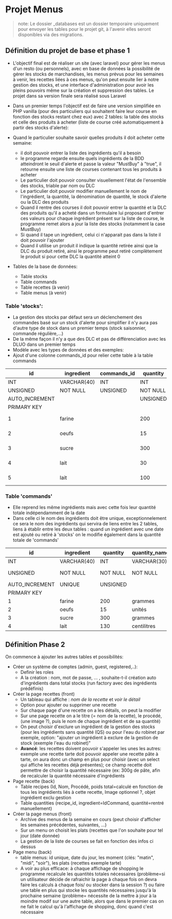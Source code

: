 # Projet Menus

> note: Le dossier _databases est un dossier temporaire uniquement pour envoyer les tables pour le projet git, à l'avenir elles seront disponibles via des migrations.

## Définition du projet de base et phase 1
+ L'objectif final est de réaliser un site (avec laravel) pour gérer les menus d'un resto (ou personnels), avec en base de données la possibilité de gérer les stocks de marchandises, les menus prévus pour les semaines à venir, les recettes liées à ces menus, qu'on peut ensuite lier à notre gestion des stocks, et une interface d'administration pour avoir les pleins pouvoirs même sur la création et suppression des tables. Le projet dans sa version finale sera réalisé sous Laravel

+ Dans un premier temps l'objectif est de faire une version simplifiée en PHP vanilla (pour des particuliers qui souhaitent faire leur course en fonction des stocks restant chez eux) avec 2 tables: la table des stocks et celle des produits à acheter (liste de course créé automatiquement à partir des stocks d'alerte):

+ Quand le particulier souhaite savoir quelles produits il doit acheter cette semaine:
    - il doit pouvoir entrer la liste des ingrédients qu'il a besoin
    - le programme regarde ensuite quels ingrédients de la BDD atteindront le seuil d'alerte et passe la valeur "MustBuy" à "true", il retourne ensuite une liste de courses contenant tous les produits à acheter
    - Le particulier doit pouvoir consulter visuellement l'état de l'ensemble des stocks, triable par nom ou DLC
    - Le particulier doit pouvoir modifier manuellement le nom de l'ingrédient, la quantité, la dénomination de quantité, le stock d'alerte ou la DLC des produits
    - Quand il rentre des courses il doit pouvoir entrer la quantité et la DLC des produits qu'il a acheté dans un formulaire lui proposant d'entrer ces valeurs pour chaque ingrédient présent sur la liste de course, le programme remet alors a jour la liste des stocks (notamment la case MustBuy)
    - Si quand il tape un ingrédient, celui ci n'apparait pas dans la liste il doit pouvoir l'ajouter
    - Quand il utilise un produit il indique la quantité retirée ainsi que la DLC du produit retiré, ainsi le programme peut retiré complètement le produit si pour cette DLC la quantité atteint 0


+ Tables de la base de données:
    - Table stocks
    - Table commands
    - Table recettes (à venir)
    - Table menus (à venir)

### Table 'stocks':
+ La gestion des stocks par défaut sera un déclenchement des commandes basé sur un stock d'alerte pour simplifier il n'y aura pas d'autre type de stock dans un premier temps (stock saisonnier, commande régulière,...)
+ De la même façon il n'y a que des DLC et pas de différenciation avec les DLUO dans un premier temps
+ Modèle avec les types de données et des exemples:
+ Ajout d'une colonne commands_id pour relier cette table à la table commands

| id | ingredient | commands_id | quantity | quantity_name          | useby_date |
|----|------------|-------------|----------|-----------------------|-----|
|INT | VARCHAR(40)|   INT       | INT      |     VARCHAR(30)       | DATE|
|UNSIGNED|NOT NULL| UNSIGNED    | NOT NULL |     NOT NULL          | NOT NULL |
|AUTO_INCREMENT|  |             | UNSIGNED |                       |     |
|PRIMARY KEY|     |             |          |                       |     |
|1   |  farine    |             |     200  |       grammes         |  2023-02-04   |
|2   |  oeufs     |             |     15   |       unités          |  2021-11-26   |
|3   |  sucre     |             |     300  |       grammes         |  2022-06-24   |
|4   |  lait      |             |      30  |       centilitres     |  2021-12-12   |
|5   |  lait      |             |     100  |       centilitres     |  2021-12-25   |


### Table 'commands'
+ Elle reprend les même ingrédients mais avec cette fois leur quantité totale indépendamment de la date
+ Dans celle ci le nom des ingrédients doit être unique, exceptionnelement ce sera le nom des ingrédients qui servira de liens entre les 2 tables, liens à établir entre les deux tables : quand un ingrédient avec une date est ajouté ou retiré à 'stocks' on le modifie également dans la quantité totale de 'commands'

| id | ingredient | quantity | quantity_name          | alert_stock     | must_buy |
|----|------------|----------|-----------------------|----------------|---------|
|INT | VARCHAR(40)| INT      |     VARCHAR(30)       |  INT           | BIT     |
|UNSIGNED|NOT NULL| NOT NULL |     NOT NULL          |  NOT NULL      | NOT NULL|
|AUTO_INCREMENT| UNIQUE | UNSIGNED |                 |  UNSIGNED      |         |
|PRIMARY KEY|     |          |                       |                |         |
|1   |  farine    |     200  |       grammes         |       300      |    1    |
|2   |  oeufs     |     15   |       unités          |        10      |    0    |
|3   |  sucre     |     300  |       grammes         |        200     |    0    |
|4   |  lait      |     130  |       centilitres     |        50      |    0    |

## Définition Phase 2
On commence à ajouter les autres tables et possibilités:
+ Créer un système de comptes (admin, guest, registered,..):
    - Definir les roles
    - A la création : nom, mot de passe, ... , souhaite-t-il création auto d'ingrédients dans total stocks (run factory avec des ingrédients prédéfinis)
+ Créer la page recettes (front)
    - Un tableau qui affiche : *nom de la recette* et *voir le détail*
    - Option pour ajouter ou supprimer une recette
    - Sur chaque page d'une recette on a les détails, on peut la modifier 
    - Sur une page recette on a le titre (= nom de la recette), le procédé, (une image ?),  puis le nom de chaque ingrédient et de sa quantité)
    - On peut choisir d'exclure un ingrédient de la gestion des stocks (pour les ingrédients sans quantité (QS) ou pour l'eau du robinet par exemple, option: "ajouter un ingrédient à exclure de la gestion de stock (exemple l'eau du robinet)"
    - **Avancé**: les recettes doivent pouvoir s'appeler les unes les autres: exemple une recette tarte doit pouvoir appeler une recette pâte à tarte, on aura donc un champ en plus pour choisir (avec un select qui affiche les recettes déjà présentes); ce champ recette doit permettre de choisir la quantité nécessaire (ex: 300g de pâte, afin de recalculer la quantité nécessaire d'ingrédients
+ Page recette (back)
    - Table recipes (Id, Nom, Procédé, poids total=calculé en fonction de tous les ingrédients liés à cette recette, Image optionnel ?, objet ingrédient exclu gestion
    - Table quantities (recipe_id, ingredient=IdCommand, quantité=rentré manuellement)
+ Créer la page menus (front)
    - Archive des menus de la semaine en cours (peut choisir d'afficher  les semaines précédentes, suivantes, ...)
    - Sur un menu on choisit les plats (recettes que l'on souhaite pour tel jour (date donnée)
    - La gestion de la liste de courses se fait en fonction des infos ci dessus
+ Page menu (back)
    - table menus: id unique, date du jour, les moment (clés: "matin", "midi", "soir"), les plats (recettes exemple tarte)
    - A voir au plus efficace: à chaque affichage de shopping le programme recalcule les quantités totales nécessaires (problème=si un utilisateur décide de rafraichir la page à chaque fois on devra faire les calculs à chaque fois/ ou stocker dans la session ?) ou faire une table en plus qui stocke les quantités nécessaires jusqu'à la prochaine semaine (problème= nécessite de la mettre à jour à la moindre modif sur une autre table, alors que dans le premier cas on ne fait le calcul qu'à l'affichage de shopping, donc quand c'est nécessaire